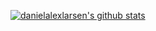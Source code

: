 [![danielalexlarsen's github stats](https://github-readme-stats.vercel.app/api?username=danielalexlarsen&count_private=true&show_icons=true&theme=github_dark)](https://github.com/anuraghazra/github-readme-stats)
